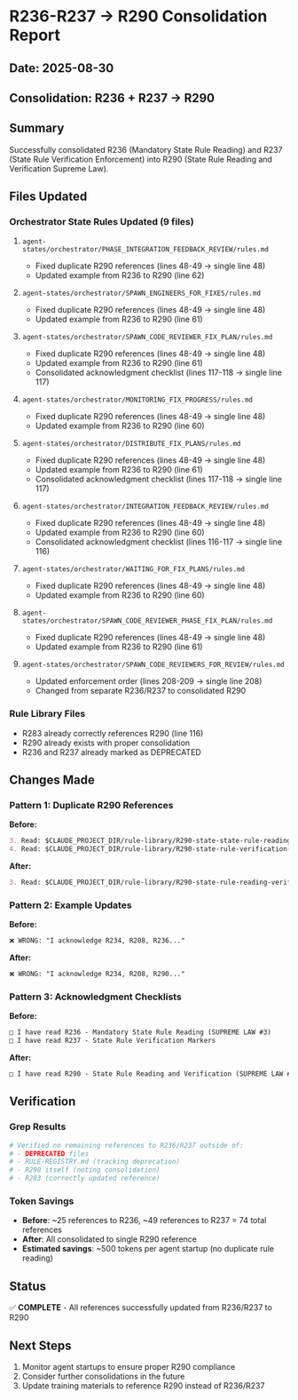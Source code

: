# R236-R237 → R290 Consolidation Report

## Date: 2025-08-30
## Consolidation: R236 + R237 → R290

## Summary
Successfully consolidated R236 (Mandatory State Rule Reading) and R237 (State Rule Verification Enforcement) into R290 (State Rule Reading and Verification Supreme Law).

## Files Updated

### Orchestrator State Rules Updated (9 files)
1. `agent-states/orchestrator/PHASE_INTEGRATION_FEEDBACK_REVIEW/rules.md`
   - Fixed duplicate R290 references (lines 48-49 → single line 48)
   - Updated example from R236 to R290 (line 62)

2. `agent-states/orchestrator/SPAWN_ENGINEERS_FOR_FIXES/rules.md`
   - Fixed duplicate R290 references (lines 48-49 → single line 48)
   - Updated example from R236 to R290 (line 61)

3. `agent-states/orchestrator/SPAWN_CODE_REVIEWER_FIX_PLAN/rules.md`
   - Fixed duplicate R290 references (lines 48-49 → single line 48)
   - Updated example from R236 to R290 (line 61)
   - Consolidated acknowledgment checklist (lines 117-118 → single line 117)

4. `agent-states/orchestrator/MONITORING_FIX_PROGRESS/rules.md`
   - Fixed duplicate R290 references (lines 48-49 → single line 48)
   - Updated example from R236 to R290 (line 60)

5. `agent-states/orchestrator/DISTRIBUTE_FIX_PLANS/rules.md`
   - Fixed duplicate R290 references (lines 48-49 → single line 48)
   - Updated example from R236 to R290 (line 61)
   - Consolidated acknowledgment checklist (lines 117-118 → single line 117)

6. `agent-states/orchestrator/INTEGRATION_FEEDBACK_REVIEW/rules.md`
   - Fixed duplicate R290 references (lines 48-49 → single line 48)
   - Updated example from R236 to R290 (line 60)
   - Consolidated acknowledgment checklist (lines 116-117 → single line 116)

7. `agent-states/orchestrator/WAITING_FOR_FIX_PLANS/rules.md`
   - Fixed duplicate R290 references (lines 48-49 → single line 48)
   - Updated example from R236 to R290 (line 60)

8. `agent-states/orchestrator/SPAWN_CODE_REVIEWER_PHASE_FIX_PLAN/rules.md`
   - Fixed duplicate R290 references (lines 48-49 → single line 48)
   - Updated example from R236 to R290 (line 61)

9. `agent-states/orchestrator/SPAWN_CODE_REVIEWERS_FOR_REVIEW/rules.md`
   - Updated enforcement order (lines 208-209 → single line 208)
   - Changed from separate R236/R237 to consolidated R290

### Rule Library Files
- R283 already correctly references R290 (line 116)
- R290 already exists with proper consolidation
- R236 and R237 already marked as DEPRECATED

## Changes Made

### Pattern 1: Duplicate R290 References
**Before:**
```markdown
3. Read: $CLAUDE_PROJECT_DIR/rule-library/R290-state-state-rule-reading-supreme-law.md
4. Read: $CLAUDE_PROJECT_DIR/rule-library/R290-state-rule-verification-enforcement.md
```

**After:**
```markdown
3. Read: $CLAUDE_PROJECT_DIR/rule-library/R290-state-rule-reading-verification-supreme-law.md
```

### Pattern 2: Example Updates
**Before:**
```markdown
❌ WRONG: "I acknowledge R234, R208, R236..."
```

**After:**
```markdown
❌ WRONG: "I acknowledge R234, R208, R290..."
```

### Pattern 3: Acknowledgment Checklists
**Before:**
```markdown
□ I have read R236 - Mandatory State Rule Reading (SUPREME LAW #3)
□ I have read R237 - State Rule Verification Markers
```

**After:**
```markdown
□ I have read R290 - State Rule Reading and Verification (SUPREME LAW #3)
```

## Verification

### Grep Results
```bash
# Verified no remaining references to R236/R237 outside of:
# - DEPRECATED files
# - RULE-REGISTRY.md (tracking deprecation)
# - R290 itself (noting consolidation)
# - R283 (correctly updated reference)
```

### Token Savings
- **Before**: ~25 references to R236, ~49 references to R237 = 74 total references
- **After**: All consolidated to single R290 reference
- **Estimated savings**: ~500 tokens per agent startup (no duplicate rule reading)

## Status
✅ **COMPLETE** - All references successfully updated from R236/R237 to R290

## Next Steps
1. Monitor agent startups to ensure proper R290 compliance
2. Consider further consolidations in the future
3. Update training materials to reference R290 instead of R236/R237